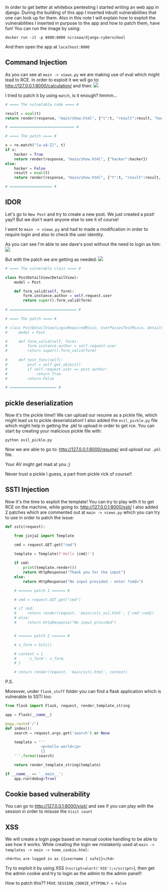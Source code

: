 

In order to get better at whitebox pentesting I started writing an web app in django.
During the building of this app I inserted inbuilt vulnerabilities that one can look up for them.
Also in this note I will explain how to exploit the vulnerabilities I inserted in purpose to the app and how to patch them, have fun!
You can run the image by using:
```
docker run -it -p 8000:8000 nirzaaa/django-cyberschool
```

And then open the app at `localhost:8000`
  

## Command Injection

As you can see at `main -> views.py` we are making use of eval which might lead to RCE.
In order to exploit it we will go to: http://127.0.0.1:8000/calculation/ and then:
![](Pasted%20image%2020230726193812.png)

I tried to patch it by using `match`, is it enough? hmmm...

```python
# ==== The vulnetable code ==== #

result = eval(t)
return render(response, "main/show.html", {"t":t, "result":result, "hacker":False})

# ============================= #

# ==== The patch ==== #

x = re.match("[a-zA-Z]", t)
if x:
    hacker = True
    return render(response, "main/show.html", {"hacker":hacker})
else:
    hacker = False
    result = eval(t)
    return render(response, "main/show.html", {"t":t, "result":result, "hacker":hacker})

# =================== #
```


## IDOR

Let's go to `New Post` and try to create a new post.
We just created a post! yay!! But we don't want anyone else to see it of course!

I went to `main -> views.py` and had to made a modification in order to require login and also to check the user identity.

As you can see I'm able to see dave's post without the need to login as him:
![](Pasted%20image%2020230726194511.png)

But with the patch we are getting as needed:
![](Pasted%20image%2020230726194631.png)

```python
# ==== The vulnerable class ==== #

class PostDetailView(DetailView):
    model = Post

    def form_valid(self, form):
        form.instance.author = self.request.user
        return super().form_valid(form)
    
# ============================== #

# ==== The patch ==== #

# class PostDetailView(LoginRequiredMixin, UserPassesTestMixin, DetailView):
#     model = Post

#     def form_valid(self, form):
#         form.instance.author = self.request.user
#         return super().form_valid(form)
    
#     def test_func(self):
#         post = self.get_object()
#         if self.request.user == post.author:
#             return True
#         return False

# ===================== #
```


## pickle deserialization

Now it's the pickle time!!
We can upload our resume as a pickle file, which might lead us to pickle deserialization!
I also added the `evil_pickle.py` file which might help in getting the .pkl to upload in order to get rce.
You can start by creating your malicious pickle file with:
```
python evil_pickle.py
```

Now we are able to go to:
http://127.0.0.1:8000/resume/ and upload our `.pkl` file.

Your AV might get mad at you ;)

Never trust a pickle I guess, a part from pickle rick of course!!

## SSTI Injection

Now it's the time to exploit the template!
You can try to play with it to get RCE on the machine, while going to:
http://127.0.0.1:8000/ssti/
I also added 2 patches which are commented out at `main -> views.py` which you can try to use in order to patch the issue:
```python
def ssti(request):

    from jinja2 import Template

    cmd = request.GET.get("cmd")
    
    template = Template(f'Hello {cmd}!')

    if cmd:
        print(template.render())
        return HttpResponse("Thank you for the input")
    else:
        return HttpResponse("No input provided - enter ?cmd=")

    # ====== patch 1 ====== # 

    # cmd = request.GET.get("cmd")

    # if cmd:
    #     return render(request, 'main/ssti_vul.html', {'cmd':cmd})
    # else:
    #     return HttpResponse("No input provided")


    # ====== patch 2 ====== #

    # s_form = Ssti()

    # context = {
    #     's_form': s_form,
    # }

    # return render(request, 'main/ssti.html', context)
```


P.S. 

Moreover, under `flask_stuff` folder you can find a flask application which is vulnerable to SSTI too:
```python
from flask import Flask, request, render_template_string

app = Flask(__name__)

@app.route('/')
def index():
    search = request.args.get('search') or None

    template = '''
                <p>hello world</p>
                {}
    '''.format(search)

    return render_template_string(template)

if __name__ == '__main__':
    app.run(debug=True)
```

## Cookie based vulnerability


You can go to http://127.0.0.1:8000/visit/ and see if you can play with the session in order to misuse the `Visit count`

## XSS

We will create a login page based on manual cookie handling to be able to see how it works.
While creating the login we mistakenly used at `main -> templates -> main -> home_cookie.html`:

```
<h4>You are logged in as {{username | safe}}</h4>
```

Try to exploit it by using XSS (`<script>alert('XSS');</script>`), then get the admin cookie and try to login as the admin to the admin panel!!

How to patch this?? Hint: `SESSION_COOKIE_HTTPONLY = False`


